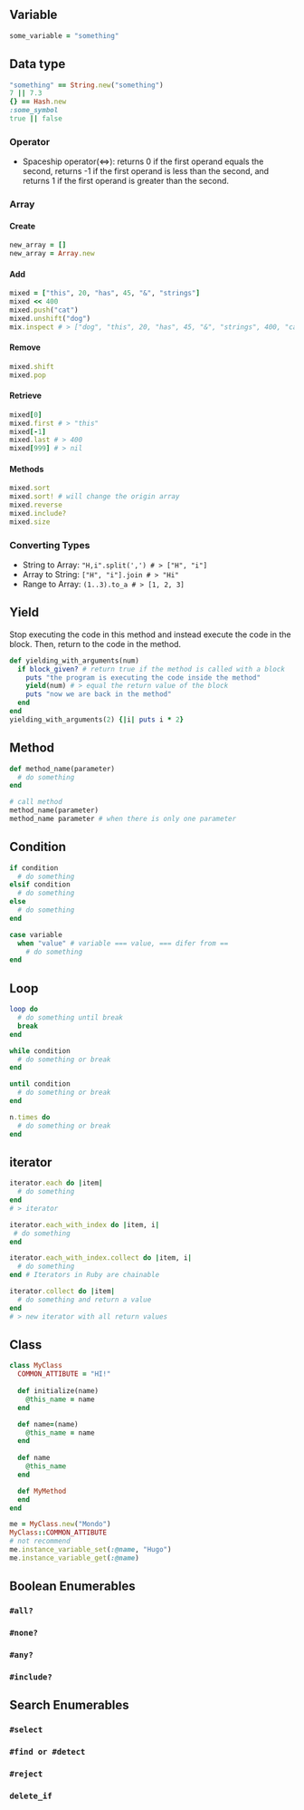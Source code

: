 ## Variable
```ruby
some_variable = "something"
```

## Data type
```ruby
"something" == String.new("something")
7 || 7.3
{} == Hash.new
:some_symbol
true || false
```
### Operator
- Spaceship operator(<=>): returns 0 if the first operand equals the second,
returns -1 if the first operand is less than the second, and
returns 1 if the first operand is greater than the second.

### Array
#### Create
```ruby
new_array = []
new_array = Array.new
```
#### Add
```ruby
mixed = ["this", 20, "has", 45, "&", "strings"]
mixed << 400
mixed.push("cat")
mixed.unshift("dog")
mix.inspect # > ["dog", "this", 20, "has", 45, "&", "strings", 400, "cat"]
```
#### Remove
```ruby
mixed.shift
mixed.pop
```
#### Retrieve
```ruby
mixed[0]
mixed.first # > "this"
mixed[-1]
mixed.last # > 400
mixed[999] # > nil
```
#### Methods
```ruby
mixed.sort
mixed.sort! # will change the origin array
mixed.reverse
mixed.include?
mixed.size
```
### Converting Types
- String to Array: ``"H,i".split(',') # > ["H", "i"]``
- Array to String: ``["H", "i"].join # > "Hi"``
- Range to Array: ``(1..3).to_a # > [1, 2, 3]``

## Yield
Stop executing the code in this method and instead execute the code in the block. Then, return to the code in the method.
```ruby
def yielding_with_arguments(num)
  if block_given? # return true if the method is called with a block
    puts "the program is executing the code inside the method"
    yield(num) # > equal the return value of the block
    puts "now we are back in the method"
  end
end
yielding_with_arguments(2) {|i| puts i * 2}
```

## Method
```ruby
def method_name(parameter)
  # do something
end

# call method
method_name(parameter)
method_name parameter # when there is only one parameter
```

## Condition
```ruby
if condition
  # do something
elsif condition
  # do something
else
  # do something
end
```
```ruby
case variable
  when "value" # variable === value, === difer from ==
    # do something
end
```

## Loop
```ruby
loop do
  # do something until break
  break
end

while condition
  # do something or break
end

until condition
  # do something or break
end

n.times do
  # do something or break
end
```

## iterator
```ruby
iterator.each do |item|
  # do something
end
# > iterator

iterator.each_with_index do |item, i|
 # do something
end

iterator.each_with_index.collect do |item, i|
  # do something
end # Iterators in Ruby are chainable

iterator.collect do |item|
  # do something and return a value
end
# > new iterator with all return values
```

## Class
```ruby
class MyClass
  COMMON_ATTIBUTE = "HI!"
    
  def initialize(name)
    @this_name = name
  end

  def name=(name)
    @this_name = name
  end
  
  def name
    @this_name
  end

  def MyMethod
  end
end

me = MyClass.new("Mondo")
MyClass::COMMON_ATTIBUTE
# not recommend
me.instance_variable_set(:@name, "Hugo")
me.instance_variable_get(:@name)
```

## Boolean Enumerables
### ``#all?``
### ``#none?``
### ``#any?``
### ``#include?``

## Search Enumerables
### ``#select``
### ``#find or #detect``
### ``#reject``
### ``delete_if``
